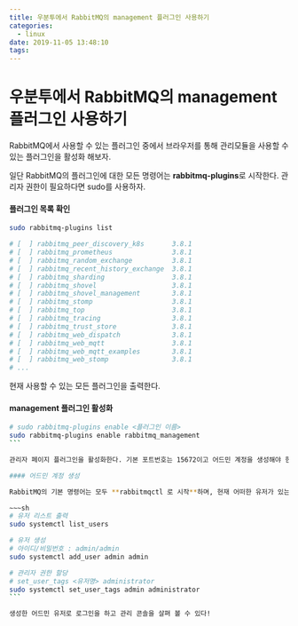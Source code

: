 ```yaml
---
title: 우분투에서 RabbitMQ의 management 플러그인 사용하기
categories:
  - linux
date: 2019-11-05 13:48:10
tags:
---
```


# 우분투에서 RabbitMQ의 management 플러그인 사용하기

RabbitMQ에서 사용할 수 있는 플러그인 중에서 브라우저를 통해 관리모듈을 사용할 수 있는 플러그인을 활성화 해보자.

일단 RabbitMQ의 플러그인에 대한 모든 명령어는 **rabbitmq-plugins**로 시작한다. 관리자 권한이 필요하다면 sudo를 사용하자.

#### 플러그인 목록 확인

```sh
sudo rabbitmq-plugins list

# [  ] rabbitmq_peer_discovery_k8s       3.8.1
# [  ] rabbitmq_prometheus               3.8.1
# [  ] rabbitmq_random_exchange          3.8.1
# [  ] rabbitmq_recent_history_exchange  3.8.1
# [  ] rabbitmq_sharding                 3.8.1
# [  ] rabbitmq_shovel                   3.8.1
# [  ] rabbitmq_shovel_management        3.8.1
# [  ] rabbitmq_stomp                    3.8.1
# [  ] rabbitmq_top                      3.8.1
# [  ] rabbitmq_tracing                  3.8.1
# [  ] rabbitmq_trust_store              3.8.1
# [  ] rabbitmq_web_dispatch             3.8.1
# [  ] rabbitmq_web_mqtt                 3.8.1
# [  ] rabbitmq_web_mqtt_examples        3.8.1
# [  ] rabbitmq_web_stomp                3.8.1
# ...
```

현재 사용할 수 있는 모든 플러그인을 출력한다.

#### management 플러그인 활성화

````sh
# sudo rabbitmq-plugins enable <플러그인 이름>
sudo rabbitmq-plugins enable rabbitmq_management
```

관리자 페이지 플러그인을 활성화한다. 기본 포트번호는 15672이고 어드민 계정을 생성해야 한다.

#### 어드민 계정 생성

RabbitMQ의 기본 명령어는 모두 **rabbitmqctl 로 시작**하며, 현재 어떠한 유저가 있는지 그리고 새로운 유저를 생성해보고 관리자 권한을 할당해보자.

~~~sh
# 유저 리스트 출력
sudo systemctl list_users

# 유저 생성
# 아이디/비밀번호 : admin/admin
sudo systemctl add_user admin admin

# 관리자 권한 할당
# set_user_tags <유저명> administrator
sudo systemctl set_user_tags admin administrator
```

생성한 어드민 유저로 로그인을 하고 관리 콘솔을 살펴 볼 수 있다!
````
